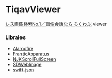 TiqavViewer
==========
[レス画像検索No.1／画像会話なら ちくわぶ](http://tiqav.com/) viewer

### Libraies
- [Alamofire](https://github.com/Alamofire/Alamofire)
- [FranticApparatus](https://github.com/jkolb/FranticApparatus)
- [NJKScrollFullScreen](https://github.com/ninjinkun/NJKScrollFullScreen)
- [SDWebImage](https://github.com/rs/SDWebImage)
- [swift-json](https://github.com/dankogai/swift-json/)
